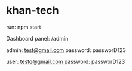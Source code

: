 # khan-tech
run: npm start

Dashboard panel: /admin

admin: test@gmail.com
password: passworD123

user: testq@gmail.com
password: passworD123
